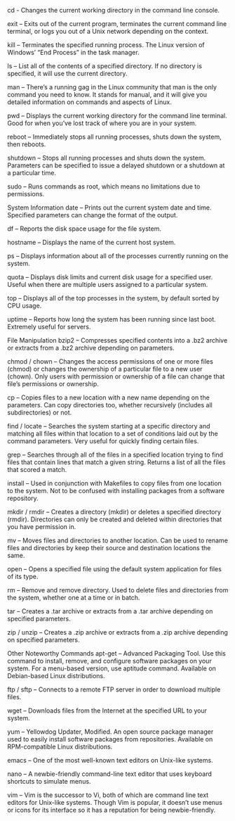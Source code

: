 cd - Changes the current working directory in the command line console. 

exit – Exits out of the current program, terminates the current command line terminal, or logs you out of a Unix network depending on the context.

kill – Terminates the specified running process. The Linux version of Windows’ “End Process” in the task manager.

ls – List all of the contents of a specified directory. If no directory is specified, it will use the current directory.

man – There’s a running gag in the Linux community that man is the only command you need to know. It stands for manual, and it will give you detailed information on commands and aspects of Linux.

pwd – Displays the current working directory for the command line terminal. Good for when you’ve lost track of where you are in your system.

reboot – Immediately stops all running processes, shuts down the system, then reboots.

shutdown – Stops all running processes and shuts down the system. Parameters can be specified to issue a delayed shutdown or a shutdown at a particular time.

sudo – Runs commands as root, which means no limitations due to permissions.



System Information
date – Prints out the current system date and time. Specified parameters can change the format of the output.

df – Reports the disk space usage for the file system.

hostname – Displays the name of the current host system.

ps – Displays information about all of the processes currently running on the system.

quota – Displays disk limits and current disk usage for a specified user. Useful when there are multiple users assigned to a particular system.

top – Displays all of the top processes in the system, by default sorted by CPU usage.

uptime – Reports how long the system has been running since last boot. Extremely useful for servers.



File Manipulation
bzip2 – Compresses specified contents into a .bz2 archive or extracts from a .bz2 archive depending on parameters.

chmod / chown – Changes the access permissions of one or more files (chmod) or changes the ownership of a particular file to a new user (chown). Only users with permission or ownership of a file can change that file’s permissions or ownership.

cp – Copies files to a new location with a new name depending on the parameters. Can copy directories too, whether recursively (includes all subdirectories) or not.

find / locate – Searches the system starting at a specific directory and matching all files within that location to a set of conditions laid out by the command parameters. Very useful for quickly finding certain files.

grep – Searches through all of the files in a specified location trying to find files that contain lines that match a given string. Returns a list of all the files that scored a match.

install – Used in conjunction with Makefiles to copy files from one location to the system. Not to be confused with installing packages from a software repository.

mkdir / rmdir – Creates a directory (mkdir) or deletes a specified directory (rmdir). Directories can only be created and deleted within directories that you have permission in.

mv – Moves files and directories to another location. Can be used to rename files and directories by keep their source and destination locations the same.

open – Opens a specified file using the default system application for files of its type.

rm – Remove and remove directory. Used to delete files and directories from the system, whether one at a time or in batch.

tar – Creates a .tar archive or extracts from a .tar archive depending on specified parameters.

zip / unzip – Creates a .zip archive or extracts from a .zip archive depending on specified parameters.



Other Noteworthy Commands
apt-get – Advanced Packaging Tool. Use this command to install, remove, and configure software packages on your system. For a menu-based version, use aptitude command. Available on Debian-based Linux distributions.

ftp / sftp – Connects to a remote FTP server in order to download multiple files.

wget – Downloads files from the Internet at the specified URL to your system.

yum – Yellowdog Updater, Modified. An open source package manager used to easily install software packages from repositories. Available on RPM-compatible Linux distributions.

emacs – One of the most well-known text editors on Unix-like systems.

nano – A newbie-friendly command-line text editor that uses keyboard shortcuts to simulate menus.

vim – Vim is the successor to Vi, both of which are command line text editors for Unix-like systems. Though Vim is popular, it doesn’t use menus or icons for its interface so it has a reputation for being newbie-friendly.

